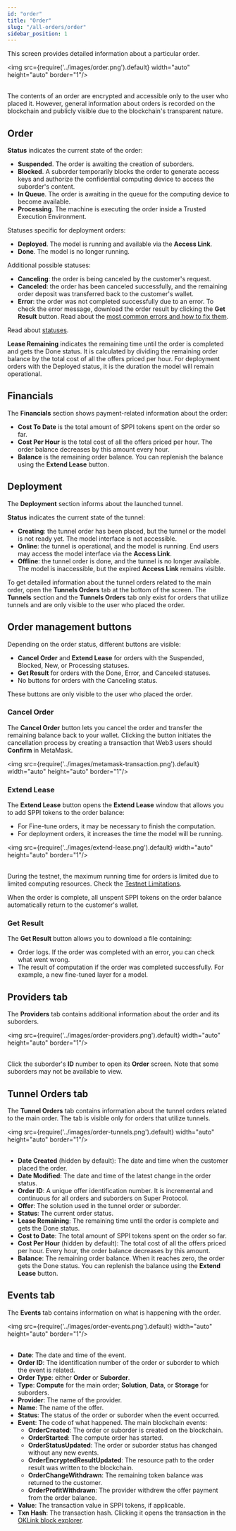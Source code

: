 ```yaml
---
id: "order"
title: "Order"
slug: "/all-orders/order"
sidebar_position: 1
---
```


This screen provides detailed information about a particular <a id="order"><span className="dashed-underline">order</span></a>.

<img src={require('../images/order.png').default} width="auto" height="auto" border="1"/>
<br/>
<br/>

The contents of an order are encrypted and accessible only to the user who placed it. However, general information about orders is recorded on the blockchain and publicly visible due to the blockchain's transparent nature.

## Order

**Status** indicates the current state of the order:

- **Suspended**. The order is awaiting the creation of suborders.
- **Blocked**. A suborder temporarily blocks the order to generate access keys and authorize the confidential computing device to access the suborder's content.
- **In Queue**. The order is awaiting in the queue for the computing device to become available.
- **Processing**. The machine is executing the order inside a <a id="tee"><span className="dashed-underline">Trusted Execution Environment</span></a>.

Statuses specific for deployment orders:

- **Deployed**. The model is running and available via the **Access Link**.
- **Done**. The model is no longer running.

Additional possible statuses:

- **Canceling**: the order is being canceled by the customer's request.
- **Canceled**: the order has been canceled successfully, and the remaining order deposit was transferred back to the customer's wallet.
- **Error**: the order was not completed successfully due to an error. To check the error message, download the order result by clicking the **Get Result** button. Read about the [most common errors and how to fix them](/guides/troubleshooting#order-status-error).

Read about [statuses](/fundamentals/orders#order-status).

**Lease Remaining** indicates the remaining time until the order is completed and gets the Done status. It is calculated by dividing the remaining order balance by the total cost of all the <a id="offer"><span className="dashed-underline">offers</span></a> priced per hour. For deployment orders with the Deployed status, it is the duration the model will remain operational.

## Financials

The **Financials** section shows payment-related information about the order:

- **Cost To Date** is the total amount of SPPI tokens spent on the order so far.
- **Cost Per Hour** is the total cost of all the offers priced per hour. The order balance decreases by this amount every hour.
- **Balance** is the remaining order balance. You can replenish the balance using the **Extend Lease** button.

## Deployment

The **Deployment** section informs about the launched <a id="tunnel"><span className="dashed-underline">tunnel</span></a>.

**Status** indicates the current state of the tunnel:

- **Creating**: the tunnel order has been placed, but the tunnel or the model is not ready yet. The model interface is not accessible.
- **Online**: the tunnel is operational, and the model is running. End users may access the model interface via the **Access Link**.
- **Offline**: the tunnel order is done, and the tunnel is no longer available. The model is inaccessible, but the expired **Access Link** remains visible.

To get detailed information about the tunnel orders related to the main order, open the **Tunnels Orders** tab at the bottom of the screen. The **Tunnels** section and the **Tunnels Orders** tab only exist for orders that utilize tunnels and are only visible to the user who placed the order.

## Order management buttons

Depending on the order status, different buttons are visible:

- **Cancel Order** and **Extend Lease** for orders with the Suspended, Blocked, New, or Processing statuses.
- **Get Result** for orders with the Done, Error, and Canceled statuses.
- No buttons for orders with the Canceling status.

These buttons are only visible to the user who placed the order.

### Cancel Order

The **Cancel Order** button lets you cancel the order and transfer the remaining balance back to your wallet. Clicking the button initiates the cancellation process by creating a transaction that Web3 users should **Confirm** in MetaMask.

<img src={require('../images/metamask-transaction.png').default} width="auto" height="auto" border="1"/>
<br/>

### Extend Lease

The **Extend Lease** button opens the **Extend Lease** window that allows you to add SPPI tokens to the order balance:

- For Fine-tune orders, it may be necessary to finish the computation.
- For deployment orders, it increases the time the model will be running.

<img src={require('../images/extend-lease.png').default} width="auto" height="auto" border="1"/>
<br/>
<br/>

During the testnet, the maximum running time for orders is limited due to limited computing resources. Check the [Testnet Limitations](/marketplace/limitations).

When the order is complete, all unspent SPPI tokens on the order balance automatically return to the customer's wallet.

### Get Result

The **Get Result** button allows you to download a file containing:

- Order logs. If the order was completed with an error, you can check what went wrong.
- The result of computation if the order was completed successfully. For example, a new fine-tuned layer for a model.

## Providers tab

The **Providers** tab contains additional information about the order and its suborders.

<img src={require('../images/order-providers.png').default} width="auto" height="auto" border="1"/>
<br/>
<br/>

Click the suborder's **ID** number to open its **Order** screen. Note that some suborders may not be available to view.

## Tunnel Orders tab

The **Tunnel Orders** tab contains information about the tunnel orders related to the main order. The tab is visible only for orders that utilize <a id="tunnel"><span className="dashed-underline">tunnels</span></a>.

<img src={require('../images/order-tunnels.png').default} width="auto" height="auto" border="1"/>
<br/>
<br/>

- **Date Created** (hidden by default): The date and time when the customer placed the order.
- **Date Modified**: The date and time of the latest change in the order status.
- **Order ID**: A unique offer identification number. It is incremental and continuous for all orders and suborders on Super Protocol.
- **Offer**: The <a id="solution"><span className="dashed-underline">solution</span></a> used in the tunnel order or suborder.
- **Status**: The current order status.
- **Lease Remaining**: The remaining time until the order is complete and gets the Done status.
- **Cost to Date**: The total amount of SPPI tokens spent on the order so far.
- **Cost Per Hour** (hidden by default): The total cost of all the offers priced per hour. Every hour, the order balance decreases by this amount.
- **Balance**: The remaining order balance. When it reaches zero, the order gets the Done status. You can replenish the balance using the **Extend Lease** button.

## Events tab

The **Events** tab contains information on what is happening with the order.

<img src={require('../images/order-events.png').default} width="auto" height="auto" border="1"/>
<br/>
<br/>

- **Date**: The date and time of the event.
- **Order ID**: The identification number of the order or suborder to which the event is related.
- **Order Type**: either **Order** or **Suborder**.
- **Type**: **Compute** for the main order; **Solution**, **Data**, or **Storage** for suborders.
- **Provider**: The name of the provider.
- **Name**: The name of the offer.
- **Status**: The status of the order or suborder when the event occurred.
- **Event**: The code of what happened. The main blockchain events:
    - **OrderCreated**: The order or suborder is created on the blockchain.
    - **OrderStarted**: The compute order has started.
    - **OrderStatusUpdated**: The order or suborder status has changed without any new events.
    - **OrderEncryptedResultUpdated**: The resource path to the order result was written to the blockchain.
    - **OrderChangeWithdrawn**: The remaining token balance was returned to the customer.
    - **OrderProfitWithdrawn**: The provider withdrew the offer payment from the order balance.
- **Value**: The transaction value in SPPI tokens, if applicable.
- **Txn Hash**: The transaction hash. Clicking it opens the transaction in the [OKLink block explorer](https://www.oklink.com/).